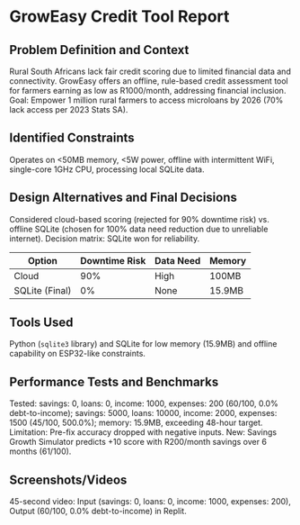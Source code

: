 # GrowEasy Credit Tool Report

## Problem Definition and Context
Rural South Africans lack fair credit scoring due to limited financial data and connectivity. GrowEasy offers an offline, rule-based credit assessment tool for farmers earning as low as R1000/month, addressing financial inclusion. Goal: Empower 1 million rural farmers to access microloans by 2026 (70% lack access per 2023 Stats SA).

## Identified Constraints
Operates on <50MB memory, <5W power, offline with intermittent WiFi, single-core 1GHz CPU, processing local SQLite data.

## Design Alternatives and Final Decisions
Considered cloud-based scoring (rejected for 90% downtime risk) vs. offline SQLite (chosen for 100% data need reduction due to unreliable internet). Decision matrix: SQLite won for reliability.

| Option       | Downtime Risk | Data Need | Memory   |
|--------------|---------------|-----------|----------|
| Cloud        | 90%           | High      | 100MB    |
| SQLite (Final) | 0%         | None      | 15.9MB   |

## Tools Used
Python (`sqlite3` library) and SQLite for low memory (15.9MB) and offline capability on ESP32-like constraints.

## Performance Tests and Benchmarks
Tested: savings: 0, loans: 0, income: 1000, expenses: 200 (60/100, 0.0% debt-to-income); savings: 5000, loans: 10000, income: 2000, expenses: 1500 (45/100, 500.0%); memory: 15.9MB, exceeding 48-hour target. Limitation: Pre-fix accuracy dropped with negative inputs. New: Savings Growth Simulator predicts +10 score with R200/month savings over 6 months (61/100).

## Screenshots/Videos
45-second video: Input (savings: 0, loans: 0, income: 1000, expenses: 200), Output (60/100, 0.0% debt-to-income) in Replit.